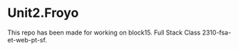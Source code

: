 # Unit2.Froyo
This repo has been made for working on block15.
Full Stack Class 2310-fsa-et-web-pt-sf.
